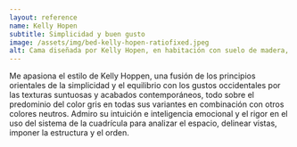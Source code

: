 ```yaml
---
layout: reference
name: Kelly Hopen
subtitle: Simplicidad y buen gusto
image: /assets/img/bed-kelly-hopen-ratiofixed.jpeg
alt: Cama diseñada por Kelly Hopen, en habitación con suelo de madera, de fondo un ventanal con vistas a las montañas
---
```

Me apasiona el estilo de Kelly Hoppen, una fusión de los principios orientales de la simplicidad y el equilibrio con los gustos occidentales por las texturas suntuosas y acabados contemporáneos, todo sobre el predominio del color gris en todas sus variantes en combinación con otros colores neutros. Admiro su intuición e inteligencia emocional y el rigor en el uso del sistema de la cuadrícula para analizar el espacio, delinear vistas, imponer la estructura y el orden.